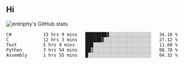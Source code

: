## Hi
![entriphy's GitHub stats](https://github-readme-stats.vercel.app/api?username=entriphy&show_icons=true&title_color=2196F3&bg_color=212121&text_color=FAFAFA&hide_border=true)
<!--START_SECTION:waka-->

```text
C#            15 hrs 9 mins   ████████▓░░░░░░░░░░░░░░░░   34.10 %
C             12 hrs 3 mins   ██████▓░░░░░░░░░░░░░░░░░░   27.12 %
Text          5 hrs 9 mins    ███░░░░░░░░░░░░░░░░░░░░░░   11.60 %
Python        3 hrs 54 mins   ██▒░░░░░░░░░░░░░░░░░░░░░░   08.78 %
Assembly      1 hrs 55 mins   █░░░░░░░░░░░░░░░░░░░░░░░░   04.32 %
```

<!--END_SECTION:waka-->
